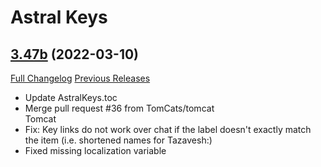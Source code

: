 # Astral Keys

## [3.47b](https://github.com/astralguild/AstralKeys/tree/3.47b) (2022-03-10)
[Full Changelog](https://github.com/astralguild/AstralKeys/compare/3.47...3.47b) [Previous Releases](https://github.com/astralguild/AstralKeys/releases)

- Update AstralKeys.toc  
- Merge pull request #36 from TomCats/tomcat  
    Tomcat  
- Fix: Key links do not work over chat if the label doesn't exactly match the item (i.e. shortened names for Tazavesh:)  
- Fixed missing localization variable  
